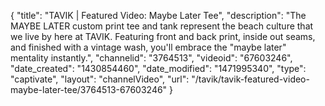 {
    "title": "TAVIK | Featured Video: Maybe Later Tee",
    "description": "The MAYBE LATER custom print tee and tank represent the beach culture that we live by here at TAVIK. Featuring front and back print, inside out seams, and finished with a vintage wash, you'll embrace the \"maybe later\" mentality instantly.",
    "channelid": "3764513",
    "videoid": "67603246",
    "date_created": "1430854460",
    "date_modified": "1471995340",
    "type": "captivate",
    "layout": "channelVideo",
    "url": "\/tavik\/tavik-featured-video-maybe-later-tee\/3764513-67603246"
}
